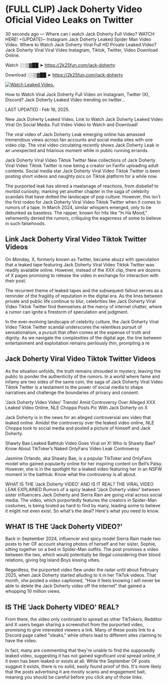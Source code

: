 # (FULL CLIP) Jack Doherty Video Oficial Video Leaks on Twitter

30 seconds ago — Where can i watch Jack Doherty Full Video? WATCH HERE! +(UPDATE)~ Instagram Jack Doherty Leaked Spider Man Video Video. Where to Watch Jack Doherty Viral Full HD Private Leaked Video? Jack Doherty Viral Viral Video Instagram, Tiktok, Twitter, Video Download Online.

Watch ░░▒▓██ ➤ https://2k25fun.com/jack-doherty

Download ░░▒▓██ ➤ https://2k25fun.com/jack-doherty

[![Watch Leaked Video.](https://miro.medium.com/v2/resize:fit:828/format:webp/1*cilzJN44JGOrTw9NJCrNHA.gif "Watch Leaked Video")](https://2k25fun.com/jack-doherty)

How to Watch Viral Jack Doherty Full Video on Instagram, Twitter (X), Discord? Jack Doherty Leaked Video trending on twitter...

LAST UPDATED : Feb 16, 2025.

New Jack Doherty Leaked Video, Link to Watch Jack Doherty Leaked Video Viral On Social Media. Full Video Video to Watch and Download!

The viral video of Jack Doherty Leak emerging online has amassed tremendous views across fan accounts and social media sites with one video clip. The viral video circulating recently shows Jack Doherty Leak in an unexpected and hilarious moment while in public running errands.

Jack Doherty Viral Video Tiktok Twitter New collections of Jack Doherty Viral Video Tiktok Twitter is now being a creator on Fanfix uploading adult contents. Social media star Jack Doherty Viral Video Tiktok Twitter is been posting short videos and naughty pics on Tiktok platform for a while now.

The purported leak has stirred a maelanage of reactions, from disbelief to morbid curiosity, marking yet another chapter in the saga of celebrity scandals that have dotted the landscape of pop culture. However, this isn't the first rodeo for Jack Doherty Viral Video Tiktok Twitter when it comes to rumors of a tape. In March 2024, similar whispers emerged, only to be debunked as baseless. The rapper, known for hits like "In Ha Mood," vehemently denied the rumors, critiquing the eagerness of some to believe in such falsehoods.

## Link Jack Doherty Viral Video Tiktok Twitter Videos

On Monday, X, formerly known as Twitter, became abuzz with speculation that a leaked tape featuring Jack Doherty Viral Video Tiktok Twitter was readily available online. However, instead of the XXX clip, there are dozens of X pages promising to release the video in exchange for interaction with their post.

The recurrent theme of leaked tapes and the subsequent fallout serves as a reminder of the fragility of reputation in the digital era. As the lines between private and public life continue to blur, celebrities like Jack Doherty Viral Video Tiktok Twitter find themselves at the mercy of internet chatter, where a rumor can ignite a firestorm of speculation and judgment.

In the ever-evolving landscape of celebrity culture, the Jack Doherty Viral Video Tiktok Twitter scandal underscores the relentless pursuit of sensationalism, a pursuit that often comes at the expense of truth and dignity. As we navigate the complexities of the digital age, the line between entertainment and exploitation remains perilously thin, prompting a re

##  Jack Doherty Viral Video Tiktok Twitter Videos

As the situation unfolds, the truth remains shrouded in mystery, leaving the public to ponder the authenticity of the rumors. In a world where fame and infamy are two sides of the same coin, the saga of Jack Doherty Viral Video Tiktok Twitter is a testament to the power of social media to shape narratives and challenge the boundaries of privacy and consent.

'Jack Doherty Video Video' Trends! Amid Controversy Over Alleged XXX Leaked Video Online, NLE Choppa Posts Pic With Jack Doherty on X

Jack Doherty is in the news for an alleged controversial sex video that leaked online. Amidst the controversy over the leaked video online, NLE Choppa took to social media and posted a picture of himself and Jack Doherty.

Shawty Bae Leaked Bathtub Video Goes Viral on X! Who Is Shawty Bae? Know About TikToker’s Naked OnlyFans Video Leak Controversy

Jasmine Orlando, aka Shawty Bae, is a popular TikToker and OnlyFans model who gained popularity online for her inspiring content on Bell’s Palsy. However, she is in the spotlight for a leaked video featuring her in an NSFW moment in the bathtub. Know what the controversy is all about.

WHAT IS THE 'Jack Doherty VIDEO' AND IS IT REAL? THE VIRAL VIDEO LEAK EXPLAINED Rumors of a spicy leaked "Jack Doherty video" between sister influencers Jack Doherty and Sierra Rain are going viral across social media. The video, which purportedly features the creators in Spider-Man costumes, is being touted as hard to find by many, leading some to believe it might not even exist. So what's the deal? Here's what you need to know.

## WHAT IS THE 'Jack Doherty VIDEO?'

Back in September 2024, influencer and spicy model Sierra Rain made two posts to her OF account sharing photos of herself and her sister, Sophie, sitting together on a bed in Spider-Man outfits. The post promises a video between the two, which would potentially be illegal considering their blood relations, giving big Island Boys kissing vibes.

Regardless, the purported video flew under the radar until about February 2025, when Jack Doherty started alluding to it in her TikTok videos. That month, she posted a video captioned, "How it feels knowing I will never be able to delete the Jack Doherty video off the internet" that gained a whopping 10 million views.

## IS THE 'Jack Doherty VIDEO' REAL?

From there, the video only continued to spread as other TikTokers, Redditor and X users began sharing a screenshot from the purported video, promising to give interested viewers a link. Many of these posts link to a Discord page called "xleaks," while others lead to different sites claiming to have the video.

In fact, many are commenting that they're unable to find the supposedly leaked video, suggesting it has not gained significant viral spread online, if it even has been leaked or exists at all. While the September OF posts suggest it exists, there is no solid, easily found proof of this. It's more likely that the posts advertising it are mostly scams and engagement bait, meaning you should be careful before you click any of those links.